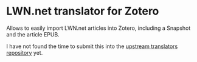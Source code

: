 # LWN.net translator for Zotero

Allows to easily import LWN.net articles into Zotero, including a Snapshot and the article EPUB.

I have not found the time to submit this into the [upstream translators repository](https://github.com/zotero/translators) yet.
